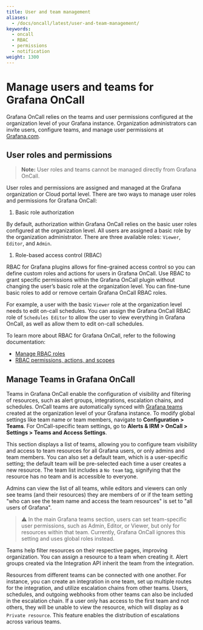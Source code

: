 ```yaml
---
title: User and team management
aliases:
  - /docs/oncall/latest/user-and-team-management/
keywords:
  - oncall
  - RBAC
  - permissions
  - notification
weight: 1300
---
```


# Manage users and teams for Grafana OnCall

Grafana OnCall relies on the teams and user permissions configured at the organization level of your Grafana instance. Organization administrators can invite
users, configure teams, and manage user permissions at [Grafana.com](https://grafana.com/auth/sign-in).

## User roles and permissions

> **Note:** User roles and teams cannot be managed directly from Grafana OnCall.

User roles and permissions are assigned and managed at the Grafana organization or Cloud portal level. There are two ways to manage user roles and permissions
for Grafana OnCall:

1. Basic role authorization

By default, authorization within Grafana OnCall relies on the basic user roles configured at the organization level. All users are assigned a basic role by the
organization administrator. There are three available roles: `Viewer`, `Editor`, and `Admin`.

1. Role-based access control (RBAC)

RBAC for Grafana plugins allows for fine-grained access control so you can define custom roles and actions for users in Grafana OnCall. Use RBAC to grant
specific permissions within the Grafana OnCall plugin without changing the user’s basic role at the organization level. You can fine-tune basic roles to add or
remove certain Grafana OnCall RBAC roles.

For example, a user with the basic `Viewer` role at the organization level needs to edit on-call schedules. You can assign the Grafana OnCall RBAC role of
`Schedules Editor` to allow the user to view everything in Grafana OnCall, as well as allow them to edit on-call schedules.

To learn more about RBAC for Grafana OnCall, refer to the following documentation:

- [Manage RBAC roles](https://grafana.com/docs/grafana/latest/administration/roles-and-permissions/access-control/manage-rbac-roles/#update-basic-role-permissions)
- [RBAC permissions, actions, and scopes](https://grafana.com/docs/grafana/latest/administration/roles-and-permissions/access-control/custom-role-actions-scopes/)

## Manage Teams in Grafana OnCall

Teams in Grafana OnCall enable the configuration of visibility and filtering of resources, such as alert groups,
integrations, escalation chains, and schedules. OnCall teams are automatically synced with
[Grafana teams](https://grafana.com/docs/grafana/latest/administration/team-management/) created at the organization
level of your Grafana instance. To modify global settings like team name or team members, navigate to
**Configuration > Teams**. For OnCall-specific team settings,
go to **Alerts & IRM > OnCall > Settings > Teams and Access Settings**.

This section displays a list of teams, allowing you to configure team visibility and access to team resources for all
Grafana users, or only admins and team members. You can also set a default team, which is a user-specific setting;
the default team will be pre-selected each time a user creates a new resource. The team list includes a `No team` tag,
signifying that the resource has no team and is accessible to everyone.

Admins can view the list of all teams, while editors and viewers can only see teams (and their resources)
they are members of or if the team setting "who can see the team name and access the team resources" is set to
"all users of Grafana".

> ⚠️ In the main Grafana teams section, users can set team-specific user permissions, such as Admin, Editor, or Viewer,
> but only for resources within that team. Currently, Grafana OnCall ignores this setting and uses global roles instead.

Teams help filter resources on their respective pages, improving organization. You can assign a resource to a team when
creating it. Alert groups created via the Integration API inherit the team from the integration.

Resources from different teams can be connected with one another. For instance, you can create an integration in one
team, set up multiple routes for the integration, and utilize escalation chains from other teams. Users, schedules,
and outgoing webhooks from other teams can also be included in the escalation chain. If a user only has access to the
first team and not others, they will be unable to view the resource, which will display as `🔒 Private resource`.
This feature enables the distribution of escalations across various teams.
